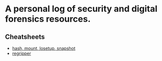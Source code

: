 # A personal log of security and digital forensics resources.

## Cheatsheets

- [hash, mount, losetup, snapshot](/cheatsheets/various.md)
- [regripper](/cheatsheets/regripper.md)
